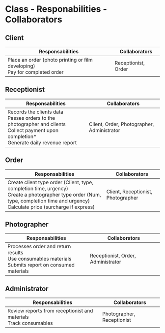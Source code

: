 # Class - Responabilities - Collaborators


## Client
| Responsabilities | Collaborators |
| -------- | ------- |
| Place an order (photo printing or film developing) <br> Pay for completed order  | Receptionist, Order | 

## Receptionist
| Responsabilities | Collaborators |
| -------- | ------- |
| Records the clients data <br> Passes orders to the photographer and clients <br> Collect payment upon completion* <br> Generate daily revenue report  | Client, Order, Photographer, Administrator|


## Order
| Responsabilities | Collaborators |
| -------- | ------- |
| Create client type order (Client, type, completion time, urgency) <br> Create a photographer type order (Num, type, completion time and urgency) <br> Calculate price (surcharge if express) | Client, Receptionist, Photographer |



## Photographer
| Responsabilities | Collaborators |
| -------- | ------- |
| Processes order and return results <br> Use consumables materials <br> Submits report on consumed materials  | Receptionist, Order, Administrator     |



## Administrator
| Responsabilities | Collaborators |
| -------- | ------- |
| Review reports from receptionist and materials <br> Track consumables | Photographer, Receptionist   |
